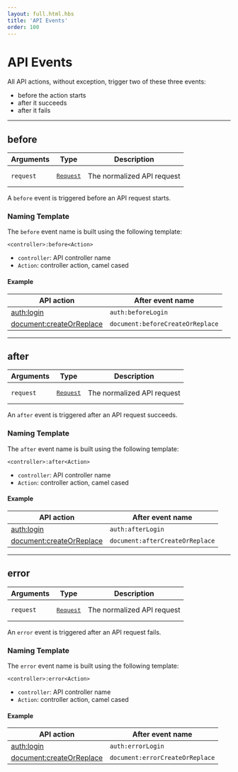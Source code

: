 ```yaml
---
layout: full.html.hbs
title: 'API Events'
order: 100
---
```


# API Events

<SinceBadge version="1.0.0" />

All API actions, without exception, trigger two of these three events:

- before the action starts
- after it succeeds
- after it fails

---

## before

| Arguments | Type                                                           | Description                |
| --------- | -------------------------------------------------------------- | -------------------------- |
| `request` | <pre><a href=/plugins/1/constructors/request>Request</a></pre> | The normalized API request |

A `before` event is triggered before an API request starts.

### Naming Template

The `before` event name is built using the following template:

`<controller>:before<Action>`

- `controller`: API controller name
- `Action`: controller action, camel cased

#### Example

| API action                                                               | After event name                 |
| ------------------------------------------------------------------------ | -------------------------------- |
| [auth:login](/api/1/controller-auth/login)                               | `auth:beforeLogin`               |
| [document:createOrReplace](/api/1/controller-document/create-or-replace) | `document:beforeCreateOrReplace` |

---

## after

| Arguments | Type                                                           | Description                |
| --------- | -------------------------------------------------------------- | -------------------------- |
| `request` | <pre><a href=/plugins/1/constructors/request>Request</a></pre> | The normalized API request |

An `after` event is triggered after an API request succeeds.

### Naming Template

The `after` event name is built using the following template:

`<controller>:after<Action>`

- `controller`: API controller name
- `Action`: controller action, camel cased

#### Example

| API action                                                               | After event name                |
| ------------------------------------------------------------------------ | ------------------------------- |
| [auth:login](/api/1/controller-auth/login)                               | `auth:afterLogin`               |
| [document:createOrReplace](/api/1/controller-document/create-or-replace) | `document:afterCreateOrReplace` |

---

## error

| Arguments | Type                                                           | Description                |
| --------- | -------------------------------------------------------------- | -------------------------- |
| `request` | <pre><a href=/plugins/1/constructors/request>Request</a></pre> | The normalized API request |

An `error` event is triggered after an API request fails.

### Naming Template

The `error` event name is built using the following template:

`<controller>:error<Action>`

- `controller`: API controller name
- `Action`: controller action, camel cased

#### Example

| API action                                                               | After event name                |
| ------------------------------------------------------------------------ | ------------------------------- |
| [auth:login](/api/1/controller-auth/login)                               | `auth:errorLogin`               |
| [document:createOrReplace](/api/1/controller-document/create-or-replace) | `document:errorCreateOrReplace` |
